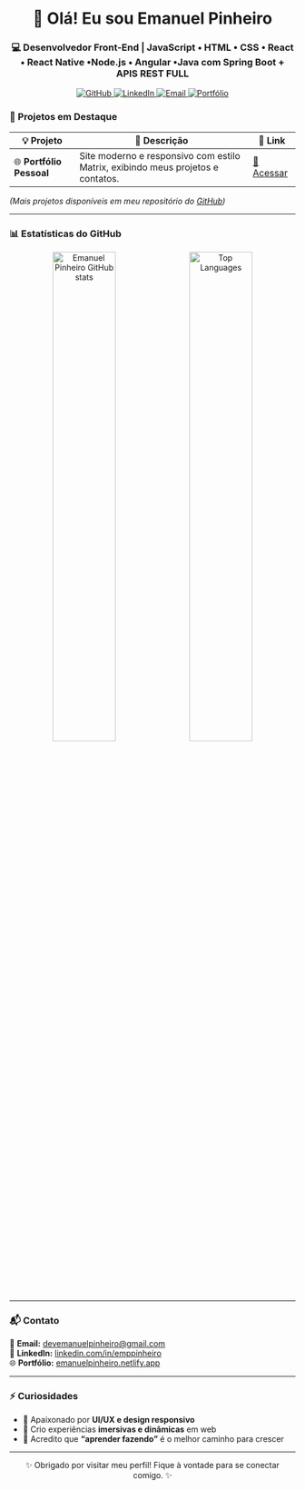 <h1 align="center">👋 Olá! Eu sou <strong>Emanuel Pinheiro</strong></h1>
<h3 align="center">💻 Desenvolvedor Front-End | JavaScript • HTML • CSS • React • React Native •Node.js • Angular •Java com Spring Boot + APIS REST FULL</h3>

<p align="center">
  <a href="https://github.com/Messias-emp">
    <img src="https://img.shields.io/github/followers/Messias-emp?label=Seguidores&style=social" alt="GitHub">
  </a>
  <a href="https://www.linkedin.com/in/emppinheiro/">
    <img src="https://img.shields.io/badge/LinkedIn-Emanuel%20Pinheiro-blue?logo=linkedin&style=flat-square" alt="LinkedIn">
  </a>
  <a href="mailto:devemanuelpinheiro@gmail.com">
    <img src="https://img.shields.io/badge/Email-devemanuelpinheiro%40gmail.com-red?logo=gmail&style=flat-square" alt="Email">
  </a>
  <a href="https://emanuelpinheiro.netlify.app">
    <img src="https://img.shields.io/badge/Portfólio-emanuelpinheiro.netlify.app-green?style=flat-square" alt="Portfólio">
  </a>
</p>


### 🚀 Projetos em Destaque

| 💡 Projeto | 📄 Descrição | 🔗 Link |
|-------------|--------------|---------|
| 🌐 **Portfólio Pessoal** | Site moderno e responsivo com estilo Matrix, exibindo meus projetos e contatos. | [🔗 Acessar](https://emanuelpinheiro.netlify.app/) |

*(Mais projetos disponíveis em meu repositório do [GitHub](https://github.com/Messias-emp?tab=repositories))*

---

### 📊 Estatísticas do GitHub

<div align="center">

<img src="https://github-readme-stats.vercel.app/api?username=Messias-emp&show_icons=true&theme=radical" width="47%" alt="Emanuel Pinheiro GitHub stats" />
<img src="https://github-readme-stats.vercel.app/api/top-langs/?username=Messias-emp&layout=compact&theme=radical" width="47%" alt="Top Languages" />

</div>

---

### 📬 Contato

📧 **Email:** [devemanuelpinheiro@gmail.com](mailto:devemanuelpinheiro@gmail.com)  
💼 **LinkedIn:** [linkedin.com/in/emppinheiro](https://www.linkedin.com/in/emppinheiro/)  
🌐 **Portfólio:** [emanuelpinheiro.netlify.app](https://emanuel-pinheiro.netlify.app)

---

### ⚡ Curiosidades

- 🎨 Apaixonado por **UI/UX e design responsivo**
- 🧩 Crio experiências **imersivas e dinâmicas** em web
- 🧠 Acredito que **“aprender fazendo”** é o melhor caminho para crescer

---

<p align="center">✨ Obrigado por visitar meu perfil! Fique à vontade para se conectar comigo. ✨</p>



